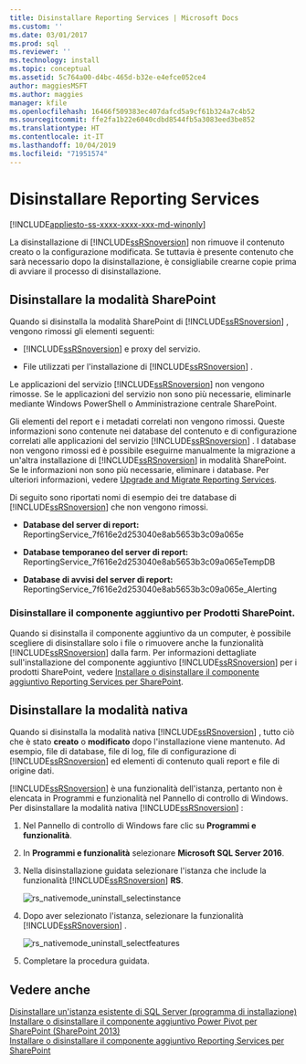 ```yaml
---
title: Disinstallare Reporting Services | Microsoft Docs
ms.custom: ''
ms.date: 03/01/2017
ms.prod: sql
ms.reviewer: ''
ms.technology: install
ms.topic: conceptual
ms.assetid: 5c764a00-d4bc-465d-b32e-e4efce052ce4
author: maggiesMSFT
ms.author: maggies
manager: kfile
ms.openlocfilehash: 16466f509383ec407dafcd5a9cf61b324a7c4b52
ms.sourcegitcommit: ffe2fa1b22e6040cdbd8544fb5a3083eed3be852
ms.translationtype: HT
ms.contentlocale: it-IT
ms.lasthandoff: 10/04/2019
ms.locfileid: "71951574"
---
```

# <a name="uninstall-reporting-services"></a>Disinstallare Reporting Services
[!INCLUDE[appliesto-ss-xxxx-xxxx-xxx-md-winonly](../../includes/appliesto-ss-xxxx-xxxx-xxx-md-winonly.md)]

  La disinstallazione di [!INCLUDE[ssRSnoversion](../../includes/ssrsnoversion-md.md)] non rimuove il contenuto creato o la configurazione modificata. Se tuttavia è presente contenuto che sarà necessario dopo la disinstallazione, è consigliabile crearne copie prima di avviare il processo di disinstallazione.  
  
## <a name="uninstall-sharepoint-mode"></a>Disinstallare la modalità SharePoint  
 Quando si disinstalla la modalità SharePoint di [!INCLUDE[ssRSnoversion](../../includes/ssrsnoversion-md.md)] , vengono rimossi gli elementi seguenti:  
  
-   [!INCLUDE[ssRSnoversion](../../includes/ssrsnoversion-md.md)] e proxy del servizio.  
  
-   File utilizzati per l'installazione di [!INCLUDE[ssRSnoversion](../../includes/ssrsnoversion-md.md)] .  
  
 Le applicazioni del servizio [!INCLUDE[ssRSnoversion](../../includes/ssrsnoversion-md.md)] non vengono rimosse. Se le applicazioni del servizio non sono più necessarie, eliminarle mediante Windows PowerShell o Amministrazione centrale SharePoint.  
  
 Gli elementi del report e i metadati correlati non vengono rimossi. Queste informazioni sono contenute nei database del contenuto e di configurazione correlati alle applicazioni del servizio [!INCLUDE[ssRSnoversion](../../includes/ssrsnoversion-md.md)] . I database non vengono rimossi ed è possibile eseguirne manualmente la migrazione a un'altra installazione di [!INCLUDE[ssRSnoversion](../../includes/ssrsnoversion-md.md)] in modalità SharePoint. Se le informazioni non sono più necessarie, eliminare i database. Per ulteriori informazioni, vedere [Upgrade and Migrate Reporting Services](../../reporting-services/install-windows/upgrade-and-migrate-reporting-services.md).  
  
 Di seguito sono riportati nomi di esempio dei tre database di [!INCLUDE[ssRSnoversion](../../includes/ssrsnoversion-md.md)] che non vengono rimossi.  
  
-   **Database del server di report:** ReportingService_7f616e2d253040e8ab5653b3c09a065e  
  
-   **Database temporaneo del server di report:** ReportingService_7f616e2d253040e8ab5653b3c09a065eTempDB  
  
-   **Database di avvisi del server di report:** ReportingService_7f616e2d253040e8ab5653b3c09a065e_Alerting  
  
### <a name="uninstall-the-add-in-for-sharepoint-products"></a>Disinstallare il componente aggiuntivo per Prodotti SharePoint.  
 Quando si disinstalla il componente aggiuntivo da un computer, è possibile scegliere di disinstallare solo i file o rimuovere anche la funzionalità [!INCLUDE[ssRSnoversion](../../includes/ssrsnoversion-md.md)] dalla farm. Per informazioni dettagliate sull'installazione del componente aggiuntivo [!INCLUDE[ssRSnoversion](../../includes/ssrsnoversion-md.md)] per i prodotti SharePoint, vedere [Installare o disinstallare il componente aggiuntivo Reporting Services per SharePoint](../../reporting-services/install-windows/install-or-uninstall-the-reporting-services-add-in-for-sharepoint.md).  
  
## <a name="uninstall-native-mode"></a>Disinstallare la modalità nativa  
 Quando si disinstalla la modalità nativa [!INCLUDE[ssRSnoversion](../../includes/ssrsnoversion-md.md)] , tutto ciò che è stato **creato** o **modificato** dopo l'installazione viene mantenuto. Ad esempio, file di database, file di log, file di configurazione di [!INCLUDE[ssRSnoversion](../../includes/ssrsnoversion-md.md)] ed elementi di contenuto quali report e file di origine dati.  
  
 [!INCLUDE[ssRSnoversion](../../includes/ssrsnoversion-md.md)] è una funzionalità dell'istanza, pertanto non è elencata in Programmi e funzionalità nel Pannello di controllo di Windows. Per disinstallare la modalità nativa [!INCLUDE[ssRSnoversion](../../includes/ssrsnoversion-md.md)] :  
  
1.  Nel Pannello di controllo di Windows fare clic su **Programmi e funzionalità**.  
  
2.  In **Programmi e funzionalità** selezionare **Microsoft SQL Server 2016**.  
  
3.  Nella disinstallazione guidata selezionare l'istanza che include la funzionalità [!INCLUDE[ssRSnoversion](../../includes/ssrsnoversion-md.md)] **RS**.  
  
     ![rs_nativemode_uninstall_selectinstance](../../sql-server/install/media/rs-nativemode-uninstall-selectinstance.gif "rs_nativemode_uninstall_selectinstance")  
  
4.  Dopo aver selezionato l'istanza, selezionare la funzionalità [!INCLUDE[ssRSnoversion](../../includes/ssrsnoversion-md.md)] .  
  
     ![rs_nativemode_uninstall_selectfeatures](../../sql-server/install/media/rs-nativemode-uninstall-selectfeatures.gif "rs_nativemode_uninstall_selectfeatures")  
  
5.  Completare la procedura guidata.  
  
## <a name="see-also"></a>Vedere anche  
 [Disinstallare un'istanza esistente di SQL Server &#40;programma di installazione&#41;](../../sql-server/install/uninstall-an-existing-instance-of-sql-server-setup.md)   
 [Installare o disinstallare il componente aggiuntivo Power Pivot per SharePoint &#40;SharePoint 2013&#41;](https://docs.microsoft.com/analysis-services/instances/install-windows/install-or-uninstall-the-power-pivot-for-sharepoint-add-in-sharepoint-2013)   
 [Installare o disinstallare il componente aggiuntivo Reporting Services per SharePoint](../../reporting-services/install-windows/install-or-uninstall-the-reporting-services-add-in-for-sharepoint.md)  
  
  
